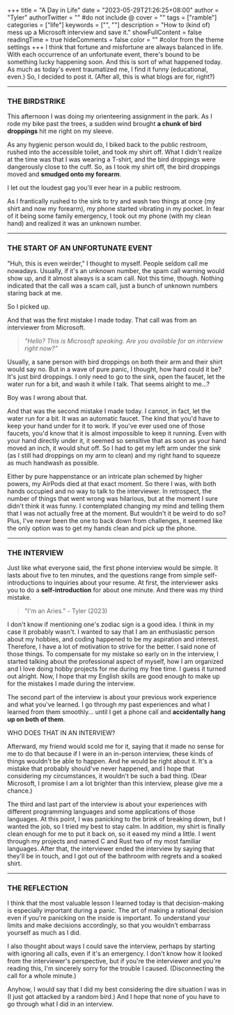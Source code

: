 +++
title = "A Day in Life"
date = "2023-05-29T21:26:25+08:00"
author = "Tyler"
authorTwitter = "" #do not include @
cover = ""
tags = ["ramble"]
categories = ["life"]
keywords = ["", ""]
description = "How to (kind of) mess up a Microsoft interview and save it."
showFullContent = false
readingTime = true
hideComments = false
color = "" #color from the theme settings
+++
I think that fortune and misfortune are always balanced in life. With each occurrence of an unfortunate event, there's bound to be something lucky happening soon. And this is sort of what happened today. As much as today's event traumatized me, I find it funny (educational, even.) So, I decided to post it. (After all, this is what blogs are for, right?)

---

### THE BIRDSTRIKE
This afternoon I was doing my orienteering assignment in the park. As I rode my bike past the trees, a sudden wind brought **a chunk of bird droppings** hit me right on my sleeve.

As any hygienic person would do, I biked back to the public restroom, rushed into the accessible toilet, and took my shirt off. What I didn't realize at the time was that I was wearing a T-shirt, and the bird droppings were dangerously close to the cuff. So, as I took my shirt off, the bird droppings moved and **smudged onto my forearm**.

I let out the loudest gag you'll ever hear in a public restroom.

As I frantically rushed to the sink to try and wash two things at once (my shirt and now my forearm), my phone started vibrating in my pocket. In fear of it being some family emergency, I took out my phone (with my clean hand) and realized it was an unknown number.

---

### THE START OF AN UNFORTUNATE EVENT
"Huh, this is even weirder," I thought to myself. People seldom call me nowadays. Usually, if it's an unknown number, the spam call warning would show up, and it almost always is a scam call. Not this time, though. Nothing indicated that the call was a scam call, just a bunch of unknown numbers staring back at me.

So I picked up.

And that was the first mistake I made today. That call was from an interviewer from Microsoft. 

> *"Hello? This is Microsoft speaking. Are you available for an interview right now?"*

Usually, a sane person with bird droppings on both their arm and their shirt would say no. But in a wave of pure panic, I thought, how hard could it be? It's just bird droppings. I only need to go to the sink, open the faucet, let the water run for a bit, and wash it while I talk. That seems alright to me...?

Boy was I wrong about that.

And that was the second mistake I made today. I cannot, in fact, let the water run for a bit. It was an automatic faucet. The kind that you'd have to keep your hand under for it to work. If you've ever used one of those faucets, you'd know that it is almost impossible to keep it running. Even with your hand directly under it, it seemed so sensitive that as soon as your hand moved an inch, it would shut off. So I had to get my left arm under the sink (as I still had droppings on my arm to clean) and my right hand to squeeze as much handwash as possible. 

Either by pure happenstance or an intricate plan schemed by higher powers, my AirPods died at that exact moment. So there I was, with both hands occupied and no way to talk to the interviewer. In retrospect, the number of things that went wrong was hilarious, but at the moment I sure didn't think it was funny. I contemplated changing my mind and telling them that I was not actually free at the moment. But wouldn't it be weird to do so? Plus, I've never been the one to back down from challenges, it seemed like the only option was to get my hands clean and pick up the phone. 

---

### THE INTERVIEW
Just like what everyone said, the first phone interview would be simple. It lasts about five to ten minutes, and the questions range from simple self-introductions to inquiries about your resume. At first, the interviewer asks you to do a **self-introduction** for about one minute. And there was my third mistake.

> "I'm an Aries." - Tyler (2023)

I don't know if mentioning one's zodiac sign is a good idea. I think in my case it probably wasn't. I wanted to say that I am an enthusiastic person about my hobbies, and coding happened to be my aspiration and interest. Therefore, I have a lot of motivation to strive for the better. I said none of those things. To compensate for my mistake so early on in the interview, I started talking about the professional aspect of myself, how I am organized and I love doing hobby projects for me during my free time. I guess it turned out alright. Now, I hope that my English skills are good enough to make up for the mistakes I made during the interview.

The second part of the interview is about your previous work experience and what you've learned. I go through my past experiences and what I learned from them smoothly... until I get a phone call and **accidentally hang up on both of them**. 

WHO DOES THAT IN AN INTERVIEW? 

Afterward, my friend would scold me for it, saying that it made no sense for me to do that because if I were in an in-person interview, these kinds of things wouldn't be able to happen. And he would be right about it. It's a mistake that probably should've never happened, and I hope that considering my circumstances, it wouldn't be such a bad thing. (Dear Microsoft, I promise I am a lot brighter than this interview, please give me a chance.)

The third and last part of the interview is about your experiences with different programming languages and some applications of those languages. At this point, I was panicking to the brink of breaking down, but I wanted the job, so I tried my best to stay calm. In addition, my shirt is finally clean enough for me to put it back on, so it eased my mind a little. I went through my projects and named C and Rust two of my most familiar languages. After that, the interviewer ended the interview by saying that they'll be in touch, and I got out of the bathroom with regrets and a soaked shirt.

---

### THE REFLECTION
I think that the most valuable lesson I learned today is that decision-making is especially important during a panic. The art of making a rational decision even if you're panicking on the inside is important. To understand your limits and make decisions accordingly, so that you wouldn't embarrass yourself as much as I did.

I also thought about ways I could save the interview, perhaps by starting with ignoring all calls, even if it's an emergency. I don't know how it looked from the interviewer's perspective, but if you're the interviewer and you're reading this, I'm sincerely sorry for the trouble I caused. (Disconnecting the call for a whole minute.)

Anyhow, I would say that I did my best considering the dire situation I was in (I just got attacked by a random bird.) And I hope that none of you have to go through what I did in an interview.
